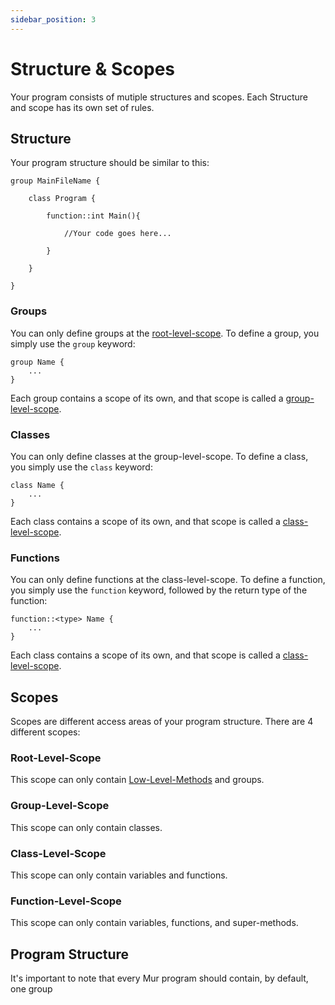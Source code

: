 ```yaml
---
sidebar_position: 3
---
```


# Structure & Scopes

Your program consists of mutiple structures and scopes. Each Structure and scope has its own set of rules.

## Structure

Your program structure should be similar to this:

```mur
group MainFileName {

    class Program {

        function::int Main(){

            //Your code goes here...

        }

    }

}
```

### Groups

You can only define groups at the [root-level-scope](#root-level-scope). To define a group, you simply use the `group` keyword:

```mur
group Name {
    ...
}
```

Each group contains a scope of its own, and that scope is called a [group-level-scope](#group-level-scope).

### Classes

You can only define classes at the group-level-scope. To define a class, you simply use the `class` keyword:

```mur
class Name {
    ...
}
```

Each class contains a scope of its own, and that scope is called a [class-level-scope](#class-level-scope).

### Functions

You can only define functions at the class-level-scope. To define a function, you simply use the `function` keyword, followed by the return type of the function:

```mur
function::<type> Name {
    ...
}
```

Each class contains a scope of its own, and that scope is called a [class-level-scope](#class-level-scope).

## Scopes

Scopes are different access areas of your program structure. There are 4 different scopes:

### Root-Level-Scope

This scope can only contain [Low-Level-Methods](./otrmethods) and groups.

### Group-Level-Scope

This scope can only contain classes.

### Class-Level-Scope

This scope can only contain variables and functions.

### Function-Level-Scope

This scope can only contain variables, functions, and super-methods.

## Program Structure

It's important to note that every Mur program should contain, by default, one group
